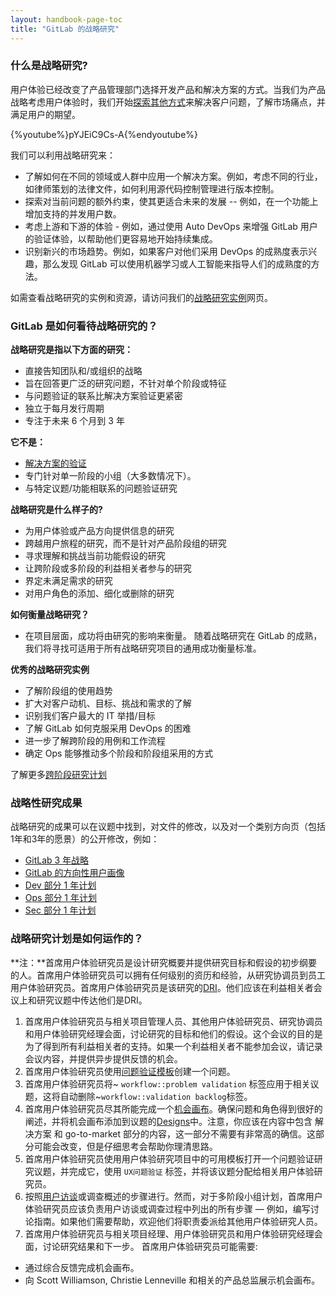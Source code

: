 ```yaml
---
layout: handbook-page-toc
title: "GitLab 的战略研究"
---
```


### 什么是战略研究?

用户体验已经改变了产品管理部门选择开发产品和解决方案的方式。当我们为产品战略考虑用户体验时，我们开始[探索其他方式](http://interactions.acm.org/archive/view/january-february-2017/strategic-ux)来解决客户问题，了解市场痛点，并满足用户的期望。

{%youtube%}pYJEiC9Cs-A{%endyoutube%}

我们可以利用战略研究来：

- 了解如何在不同的领域或人群中应用一个解决方案。例如，考虑不同的行业，如律师策划的法律文件，如何利用源代码控制管理进行版本控制。
- 探索对当前问题的额外约束，使其更适合未来的发展 -- 例如，在一个功能上增加支持的并发用户数。 
- 考虑上游和下游的体验 - 例如，通过使用 Auto DevOps 来增强 GitLab 用户的验证体验，以帮助他们更容易地开始持续集成。
- 识别新兴的市场趋势。例如，如果客户对他们采用 DevOps 的成熟度表示兴趣，那么发现 GitLab 可以使用机器学习或人工智能来指导人们的成熟度的方法。

如需查看战略研究的实例和资源，请访问我们的[战略研究实例](https://about.gitlab.com/handbook/engineering/ux/ux-research-training/strategic-research-at-gitlab/strategic-research-examples.html)网页。

### GitLab 是如何看待战略研究的？

**战略研究是指以下方面的研究：**

* 直接告知团队和/或组织的战略
* 旨在回答更广泛的研究问题，不针对单个阶段或特征
* 与问题验证的联系比解决方案验证更紧密
* 独立于每月发行周期
* 专注于未来 6 个月到 3 年

**它不是：**

* [解决方案的验证](https://about.gitlab.com/handbook/engineering/ux/ux-research-training/solution-validation-and-methods/)
* 专门针对单一阶段的小组（大多数情况下）。
* 与特定议题/功能相联系的问题验证研究

**战略研究是什么样子的?**

* 为用户体验或产品方向提供信息的研究
* 跨越用户旅程的研究，而不是针对产品阶段组的研究 
* 寻求理解和挑战当前功能假设的研究 
* 让跨阶段或多阶段的利益相关者参与的研究
* 界定未满足需求的研究
* 对用户角色的添加、细化或删除的研究

**如何衡量战略研究？**

* 在项目层面，成功将由研究的影响来衡量。 随着战略研究在 GitLab 的成熟，我们将寻找可适用于所有战略研究项目的通用成功衡量标准。

**优秀的战略研究实例**

* 了解阶段组的使用趋势
* 扩大对客户动机、目标、挑战和需求的了解
* 识别我们客户最大的 IT 举措/目标
* 了解 GitLab 如何克服采用 DevOps 的困难
* 进一步了解跨阶段的用例和工作流程
* 确定 Ops 能够推动多个阶段和阶段组采用的方式

了解更多[跨阶段研究计划](https://about.gitlab.com/handbook/engineering/ux/ux-research-training/strategic-research-at-gitlab/cross-stage-research-program.html)

### 战略性研究成果

战略研究的成果可以在议题中找到，对文件的修改，以及对一个类别方向页（包括1年和3年的愿景）的公开修改，例如：

* [GitLab 3 年战略](https://about.gitlab.com/direction/#3-year-strategy)
* [GitLab 的方向性用户画像](https://about.gitlab.com/direction/#personas)
* [Dev 部分 1 年计划](https://about.gitlab.com/direction/dev/#dev-section-fy22-themes)
* [Ops 部分 1 年计划](https://about.gitlab.com/direction/ops/#ops-section-plan)
* [Sec 部分 1 年计划](https://about.gitlab.com/direction/security/#1-year-plan) 

### 战略研究计划是如何运作的？

**注：**首席用户体验研究员是设计研究概要并提供研究目标和假设的初步纲要的人。首席用户体验研究员可以拥有任何级别的资历和经验，从研究协调员到员工用户体验研究员。首席用户体验研究员是该研究的[DRI](https://about.gitlab.com/handbook/people-group/directly-responsible-individuals/)。他们应该在利益相关者会议上和研究议题中传达他们是DRI。

1. 首席用户体验研究员与相关项目管理人员、其他用户体验研究员、研究协调员和用户体验研究经理会面，讨论研究的目标和他们的假设。这个会议的目的是为了得到所有利益相关者的支持。如果一个利益相关者不能参加会议，请记录会议内容，并提供异步提供反馈的机会。
1. 首席用户体验研究员使用[问题验证模板](https://gitlab.com/gitlab-org/gitlab/-/blob/master/.gitlab/issue_templates/Problem_Validation.md)创建一个问题。
1. 首席用户体验研究员将~ `workflow::problem validation` 标签应用于相关议题，这将自动删除~`workflow::validation backlog`标签。
1. 首席用户体验研究员尽其所能完成一个[机会画布](https://about.gitlab.com/handbook/engineering/ux/ux-research/#opportunity-canvas)。确保问题和角色得到很好的阐述，并将机会画布添加到议题的[Designs](https://docs.gitlab.com/ee/user/project/issues/design_management.html#the-design-management-page)中。注意，你应该在内容中包含 解决方案 和 go-to-market 部分的内容，这一部分不需要有非常高的确信。这部分可能会改变，但是仔细思考会帮助你理清思路。
1. 首席用户体验研究员使用用户体验研究项目中的可用模板打开一个问题验证研究议题，并完成它，使用 `UX问题验证` 标签，并将该议题分配给相关用户体验研究员。
1. 按照[用户访谈](https://about.gitlab.com/handbook/engineering/ux/ux-research-training/writing-usability-testing-script/)或调查概述的步骤进行。然而，对于多阶段小组计划，首席用户体验研究员应该负责用户访谈或调查过程中列出的所有步骤 — 例如，编写讨论指南。如果他们需要帮助，欢迎他们将职责委派给其他用户体验研究人员。
1. 首席用户体验研究员与相关项目经理、用户体验研究员和用户体验研究经理会面，讨论研究结果和下一步。
首席用户体验研究员可能需要:
  * 通过综合反馈完成机会画布。
  * 向 Scott Williamson, Christie Lenneville 和相关的产品总监展示机会画布。
